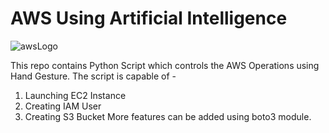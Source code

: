 # AWS Using Artificial Intelligence

![awsLogo](https://github.com/SameerPatill/AWS_using_AI/assets/95972258/495763c1-76d3-4a76-ba71-34a273e7d5cb)

This repo contains Python Script which controls the AWS Operations using Hand Gesture.
The script is capable of -
  1. Launching EC2 Instance
  2. Creating IAM User
  3. Creating S3 Bucket
More features can be added using boto3 module.
